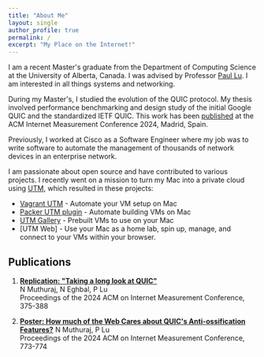```yaml
---
title: "About Me"
layout: single
author_profile: true
permalink: /
excerpt: "My Place on the Internet!"
---
```


I am a recent Master's graduate from the Department of Computing Science at the University of Alberta, Canada. I was advised by Professor [Paul Lu](https://webdocs.cs.ualberta.ca/~paullu/). I am interested in all things systems and networking.

During my Master's, I studied the evolution of the QUIC protocol. My thesis involved performance benchmarking and design study of the initial Google QUIC and the standardized IETF QUIC. This work has been [published](#publications) at the ACM Internet Measurement Conference 2024, Madrid, Spain.

Previously, I worked at Cisco as a Software Engineer where my job was to write software to automate the management of thousands of network devices in an enterprise network.

I am passionate about open source and have contributed to various projects. I recently went on a mission to turn my Mac into a private cloud using [UTM](https://mac.getutm.app), which resulted in these projects:
* [Vagrant UTM](https://naveenrajm7.github.io/vagrant_utm/) - Automate your VM setup on Mac
* [Packer UTM plugin](https://github.com/naveenrajm7/packer-plugin-utm) - Automate building VMs on Mac
* [UTM Gallery](https://naveenrajm7.github.io/utm-gallery/) - Prebuilt VMs to use on your Mac
* [UTM Web] - Use your Mac as a home lab, spin up, manage, and connect to your VMs within your browser.


## Publications

1. [**Replication: "Taking a long look at QUIC"**](https://dl.acm.org/doi/abs/10.1145/3646547.3688453)  
   N Muthuraj, N Eghbal, P Lu  
   Proceedings of the 2024 ACM on Internet Measurement Conference, 375-388

2. [**Poster: How much of the Web Cares about QUIC's Anti-ossification Features?**](https://dl.acm.org/doi/abs/10.1145/3646547.3689673) 
   N Muthuraj, P Lu  
   Proceedings of the 2024 ACM on Internet Measurement Conference, 773-774